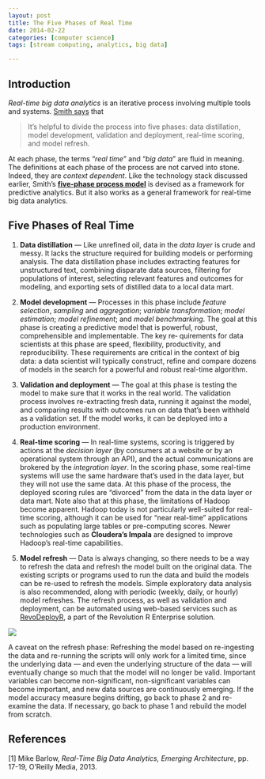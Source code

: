 ```yaml
---
layout: post
title: The Five Phases of Real Time
date: 2014-02-22
categories: [computer science]
tags: [stream computing, analytics, big data]

---
```


Introduction
---
*Real-time big data analytics* is an iterative process involving multiple tools and systems. [Smith says](http://www.slideshare.net/RevolutionAnalytics/realtime-big-data-analytics-from-deployment-to-production?ref=http://www.revolutionanalytics.com/news-events/free-webinars/2012/real-time-big-data-analytics/) that 

> It’s helpful to divide the process into five phases: data distillation, model development, validation and deployment, real-time scoring, and model refresh. 

At each phase, the terms “*real time*” and “*big data*” are fluid in meaning. The definitions at each phase of the process are not carved into stone. Indeed, they are *context dependent*. Like the technology stack discussed earlier, Smith’s [**five-phase process model**](http://www.slideshare.net/RevolutionAnalytics/realtime-big-data-analytics-from-deployment-to-production?ref=http://www.revolutionanalytics.com/news-events/free-webinars/2012/real-time-big-data-analytics/) is devised as a framework for predictive analytics. But it also works as a general framework for real-time big data analytics.


Five Phases of Real Time
---
1. **Data distillation** — Like unrefined oil, data in the *data layer* is crude and messy. It lacks the structure required for building models or performing analysis. The data distillation phase includes extracting features for unstructured text, combining disparate data sources, filtering for populations of interest, selecting relevant features and outcomes for modeling, and exporting sets of distilled data to a local data mart.
2. **Model development** — Processes in this phase include *feature selection*, *sampling* and *aggregation*; *variable transformation*; *model estimation*; *model refinement*; and *model benchmarking*. The goal at this phase is creating a predictive model that is powerful, robust, comprehensible and implementable. The key re‐ quirements for data scientists at this phase are speed, flexibility, productivity, and reproducibility. These requirements are critical in the context of big data: a data scientist will typically construct, refine and compare dozens of models in the search for a powerful and robust real-time algorithm.3. **Validation and deployment** — The goal at this phase is testing the model to make sure that it works in the real world. The validation process involves re-extracting fresh data, running it against the model, and comparing results with outcomes run on data that’s been withheld as a validation set. If the model works, it can be deployed into a production environment.4. **Real-time scoring** — In real-time systems, scoring is triggered by actions at the *decision layer* (by consumers at a website or by an operational system through an API), and the actual communications are brokered by the *integration layer*. In the scoring phase, some real-time systems will use the same hardware that’s used in the data layer, but they will not use the same data. At this phase of the process, the deployed scoring rules are “divorced” from the data in the data layer or data mart. Note also that at this phase, the limitations of Hadoop become apparent. Hadoop today is not particularly well-suited for real-time scoring, although it can be used for “near real-time” applications such as populating large tables or pre-computing scores. Newer technologies such as **Cloudera’s Impala** are designed to improve Hadoop’s real-time capabilities.5. **Model refresh** — Data is always changing, so there needs to be a way to refresh the data and refresh the model built on the original data. The existing scripts or programs used to run the data and build the models can be re-used to refresh the models. Simple exploratory data analysis is also recommended, along with periodic (weekly, daily, or hourly) model refreshes. The refresh process, as well as validation and deployment, can be automated using web-based services such as [RevoDeployR](http://www.revolutionanalytics.com/enterprise-deployment), a part of the Revolution R Enterprise solution.

![](http://sungsoo.github.com/images/data-distillation.png)

A caveat on the refresh phase: Refreshing the model based on re-ingesting the data and re-running the scripts will only work for a limited time, since the underlying data — and even the underlying structure of the data — will eventually change so much that the model will no longer be valid. Important variables can become non-significant, non-significant variables can become important, and new data sources are continuously emerging. If the model accuracy measure begins drifting, go back to phase 2 and re-examine the data. If necessary, go back to phase 1 and rebuild the model from scratch.

References
---
[1] Mike Barlow, *Real-Time Big Data Analytics, Emerging Architecture*, pp. 17-19, O’Reilly Media, 2013.